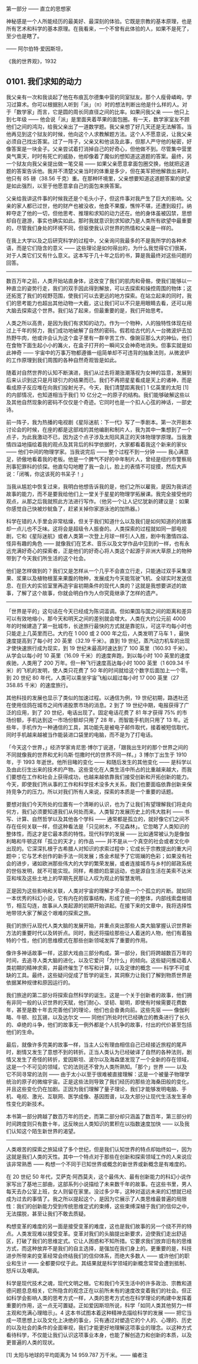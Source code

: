 第一部分 —— 直立的思想家

神秘感是一个人所能经历的最美好、最深刻的体验。它既是宗教的基本原理，也是所有艺术和科学的基本原理。在我看来，一个不曾有此体验的人，如果不是死了，至少也是瞎了。

—— 阿尔伯特·爱因斯坦，

《我的世界观》，1932

## 0101. 我们求知的动力

我父亲有一次和我谈起了他在布痕瓦尔德集中营的同室狱友。那个人瘦骨嶙峋，学习过算术。你可以根据别人听到「派」（π）时的想法判断出他是什么样的人。对于「数学家」而言，它是圆的周长同直径之间的比率。如果问我父亲 —— 他只上到七年级 —— 他会说「派」是里面夹着苹果的面包圈。有一天，数学家室友不顾他们之间的鸿沟，给我父亲出了一道数学题。我父亲想了好几天还是无法解答。当他再见到这个狱友的时候，他向这个人求教解题方法。这个人不愿意说，让我父亲必须自己找出答案。过了一阵子，父亲又和他谈及此事，但那人严守他的秘密，好像答案是一块金子。父亲尝试着打消掉自己的好奇心，但他做不到。尽管集中营里臭气熏天，时时有死亡的威胁，他却像着了魔似的想知道这道题的答案。最终，另一个狱友向我父亲提出做一笔交易 —— 如果父亲愿意拿面包圈交换，他就把这道题的答案告诉他。我并不清楚父亲当时的体重是多少，但在美军把他解救出来时，他只有 85 磅（38.56 千克）重。在那种环境里，父亲想要知道这道题答案的欲望是如此强烈，以至于他愿意拿自己的面包来换答案。

父亲给我讲这件事的时候我还是个毛头小子，但这件事对我产生了巨大的影响。父亲的家人都已过世，他的财产也被没收，他食不果腹，憔悴不堪，还遭到殴打。纳粹夺走了他的一切，但他思考、推理和求知的动力还在。他的身体虽被囚禁，思想却自在遨游，事实也确实如此。那时我就意识到求知欲乃是人类所有欲望中最重要的，尽管我们身处的环境不同，但驱使我认识世界的热情和父亲是一样的。

在我上大学以及之后研究科学的过程中，父亲询问我最多的不是我所学的各种术语，而是它们隐含的意义 —— 这些理论是如何得出的，为什么我觉得它们很美，对于人类它们又有什么意义。这本写于几十年之后的书，算是我最终对这些问题的回答。

* * *

数百万年之前，人类开始站直身体，这改变了我们的肌肉和骨骼，使我们能够以一种直立的姿势行走，我们的双手因此得到解放，可以去探索和操控周围的物体；这还拓宽了我们的视野范围，使我们可以去更远的地方探索。在站立起来的同时，我们的思考能力也超出其他动物一大截，这让我们可以不只是用眼睛去看，还可以用大脑去探索这个世界。我们站了起来，但最重要的是，我们开始思考。

人类之所以高贵，是因为我们有求知的动力。作为一个物种，人的独特性体现在经过上千年的努力，我们成功地破解了自然的密码。假若给古代的人一台微波炉去加热野牛肉，他或许会认为这个盒子里有一群辛苦工作、像豌豆那么大的神仙，他们在食物下面生起小小的篝火，在盒子打开的一瞬间又会神奇地消失。但事实就是如此神奇 —— 宇宙中的万事万物都遵循一组简单却不可违背的抽象法则，从微波炉的工作原理到我们周围的各种自然奇观皆是如此。

随着对自然世界的认知不断演进，我们从过去将潮涨潮落视为女神的旨意，发展到后来认识到这只是月球引力的结果而已。我们不再把星星看成是天上的诸神，而是看成原子反应堆在向我们投射光子。今天，我们清楚距离我们 1 亿英里的太阳 [1] 的内部情况，也知道相当于我们 10 亿分之一的原子的结构。我们能够破解这些以及其他自然现象的密码不仅仅是个奇迹。它同时也是一个扣人心弦的神话，一部史诗。

前一阵子，我为热播的电视剧《星际迷航：下一代》写了一季剧本。第一次开剧本讨论会的时候，在座的都是这部戏的其他编剧和制片人，我为其中一集想到了一个点子，为此我激动不已，因为这个点子涉及太阳风真正的天体物理学原理。当我激情四溢地描绘着我的观点及其背后的科学依据时，大家都看着我这个新来的家伙 —— 他们中间的物理学家。当我说完后 —— 整个过程不到一分钟 —— 我心满意足，骄傲地看着我的老板。他是一个脾气不好的中年制片人，曾经是纽约市警察局刑事犯罪科的侦探。他直勾勾地瞪了我一会儿，脸上的表情不可捉摸，然后大声说：「闭嘴，你这该死的书呆子！」

当我从尴尬中恢复过来，我明白他想告诉我的是，他们之所以雇我，是因为我讲述故事的能力，而不是要我给他们上一堂关于星星的物理学拓展课。我完全接受他的观点，从那之后我就照此方法进行写作。（他另一个让人记忆犹新的建议是：如果你感觉自己快被炒鱿鱼了，赶紧关掉你家游泳池的加热器。）

科学在错的人手里会非常枯燥，但关于我们知道什么以及我们是如何知道的的故事却一点儿也不乏味。这将会是超级令人振奋的。人类探索的过程就如同一部电视剧，它和《星际迷航》或者人类第一次登上月球一样引人入胜，剧中有激情四溢、怪异有趣的角色 —— 就像我们在艺术、音乐以及文学作品中见到的一样，也有永远充满好奇心的探索者，正是他们的好奇心将人类这个起源于非洲大草原上的物种带到了今天我们所生活的这个社会。

他们是怎样做到的？我们又是怎样从一个几乎不会直立行走，只能通过双手采集坚果、浆果以及植物根茎来果腹的物种，发展成为今天能驾驶飞机、全球实时发送信息、在巨大的实验室里再造宇宙初期条件的现代人类的？这就是我想要讲述的故事，了解了这个故事，你就会明白作为人你究竟继承了怎样的遗产。

* * *

「世界是平的」这句话在今天已经成为陈词滥调。但如果国与国之间的距离和差异可以有效地缩小，那今天和明天之间的差别就会增大。人类在大约公元前 4000 年的时候建造了第一批城市，长途旅行最快的方式就是靠驼队，可这平均每小时也只能走上几英里而已。大约在 1 000 或 2 000 年之后，人类发明了马车 1 ，最快速度提高到了每小时 20 英里（32.19 千米）。直到 19 世纪，蒸汽动力机车的出现才使快速旅行成为现实，到 19 世纪末最高时速达到了 100 英里（160.93 千米）。从学会以每小时 10 英里（16.09 千米）的速度奔跑，到以每小时 100 英里的速度疾驰，人类用了 200 万年。但一种飞行速度高达每小时 1000 英里（1 609.34 千米）的飞机的发明，使人类只花费了 50 年的时间就给这个数字后面加上一个零。到 20 世纪 80 年代，人类可以乘坐宇宙飞船以超过每小时 17 000 英里（27 358.85 千米）的速度旅行。

其他科技的发展也显示了类似的加速过程。以通信为例，19 世纪初期，路透社还在使用信鸽在城市之间传递股票市场的消息。2 到了 19 世纪中期，电报获得了广泛的应用，到了 20 世纪，电话出现了。固定电话花费了 81 年才获得 75% 的市场份额，手机达到这一市场份额却只用了 28 年，而智能手机则只用了 13 年。近些年，手机作为一种通信的工具，其功能先是被电子邮件取代，接着被短信取代，同时手机越来越被当作能装进口袋里的电脑，而不是为了打电话。

「今天这个世界，」经济学家肯尼思·博尔丁说道，「跟我出生时的那个世界之间的不同就像我的世界和尤利乌斯·恺撒时代的世界不同一样。」3 博尔丁出生于 1910 年，于 1993 年逝世。他所目睹的变化 —— 和随后发生的其他变化 —— 是科学以及由此衍生出来的技术的产物。这些变化在人类生活中所占的比重越来越大，而我们要想在工作和社会上获得成功，也越来越依靠我们接受创新和开拓创新的能力。今天，即使我们所从事的工作和科学技术没多大关系，我们也要面临依靠创新来保持竞争力的压力。所以对我们所有人来说，探索的本质是一个重要的话题。

要想对我们今天所处的位置有一个清晰的认识，也为了让我们有望理解我们将走向何方，我们必须要知道我们从何处而来。人类智力发展历史上的伟大胜利 —— 书写、计算、自然哲学以及其他各个学科 —— 通常都是孤立的，就好像它们之间不存在任何关联一样，但这种看法是「只见树木，不见森林」。它忽略了人类知识的整体性，而这才是它最本质的特性。现代科学的发展 —— 比如通常被认为是像伽利略和牛顿这样「孤立的天才」的作品 —— 并不是从一个真空的社会或者文化中出现的。它深深扎根于古希腊人对知识的求索过程中；它成长于宗教提出的重大问题中；它与艺术创作的新手法一同发展；炼金术赋予了它斑斓的色彩；如果没有社会的进步，诸如欧洲那些伟大的大学的繁荣发展，或者连接城市与乡村的邮政系统的世俗发明，就不可能实现。同样，希腊的启蒙运动，也是源自生活在美索不达米亚和埃及这些土地上的早期先民那让人叹为观止的智慧发明。

正是因为这些影响和关联，人类对宇宙的理解才不会是一个个孤立的片断。就如同一本优秀的科幻小说，它有内在的叙事结构，形成了统一的整体，内部线索盘根错节，相互勾连，故事从人类起源的初期开始讲起。在接下来的文章中，我将选择性地带领大家了解这个艰难的探索之旅。

我们的旅行从现代人类大脑的发展开始，并重点突出那些人类大脑掌握认识世界新方法的重要时代以及转折点。同时，我还将描绘那些让人着迷的人物，他们有着独特的个性，他们的思维模式在那些创新领域发挥了重要的作用。

像许多神话故事一样，这部大戏由三部分构成。第一部分，我们将跨越数百万年的时间，去追寻人类大脑的进化，以及它爱问「为什么」的倾向。这些疑问推动着人类初期的精神求索，并最终催生了书写和计算，以及定律的概念 —— 科学不可或缺的工具。最终，这些疑问促成了哲学的诞生，其洞察力让我们了解到物质世界是依据某种规律和原因运行的。

我们旅途的第二部分将探索自然科学的诞生。这是一个关于创新者的故事，他们拥有非同一般的认识世界的天赋，他们耐心、坚韧、聪明，即使有时候需要花费数年，甚至是数十年去完善他们的理论，他们也会奋勇向前。这些先驱 —— 像伽利略、牛顿、拉瓦锡，以及达尔文 —— 同他们所处时代已经确立的教条进行了长久的、卓绝的斗争，他们的故事无一例外都是个人抗争的故事，付出的代价甚至包括他们的生命。

最后，就像许多完美的故事一样，当主人公有理由相信自己已经接近旅程的尾声时，剧情又发生了意想不到的转折。正当人类认为已经破译了自然的各种法则，剧情又发生了奇怪的转折，爱因斯坦、波尔以及海森堡发现了一个全新的存在领域，这是一个不可见的领域，它的法则还不曾为人类所熟知。「那个」世界 —— 以及它不同寻常的法则 —— 由于太小以至于很难被直接理解：这是一个被量子物理学统治的原子的微缩宇宙。正是这些法则导致了我们经历的那些沧海桑田般的变化，并且这些变化仍在加剧。正因为我们理解了量子理论，我们才能够发明电脑、手机、电视、激光、互联网、医学成像、基因图谱，以及大部分让现代生活发生革命性变化的新技术。

本书第一部分跨越了数百万年的历史，而第二部分却只涵盖了数百年，第三部分的时间跨度则只有数十年，这反映出人类知识的累积在以指数速度加快 —— 以及我们认知这个陌生新世界的渴望。

* * *

人类艰苦的探索之旅延续了多个世纪，但是我们认知世界的特点却始终如一，因为这就是我们人类的天性。其中一个特点对于那些在创新和探索领域工作的人来说应该非常熟悉 —— 构想一个不同于已知世界或概念的新世界或新概念是有难度的。

在 20 世纪 50 年代，艾萨克·阿西莫夫，这个最伟大、最有创新能力的科幻小说作家写出了基地三部曲，这部系列小说描绘了未来数千年的故事。在这些书里，男人每天去办公室上班，女人则留在家里。没过多少年，这种对遥远未来的幻想就已经成为过去的事情了。我之所以提起这个，是因为它展示了人类思维最普遍的局限性：我们的创新能力受到传统思维定式的束缚，这些束缚深植于我们的信仰之中，无法摆脱，甚至让我们不敢去质疑。

构想变革的难度的另一面是接受变革的难度，这也是我们故事的另一个绕不开的特点。人类发现难以接受变革。变革对我们的头脑提出新要求，迫使我们走出舒适区，打破了我们的思维定式。它让人困惑和不知所措。它要求我们放弃旧有的思维方式，而这种放弃不是我们的自主选择，是强加在我们身上的。更重要的是，科技进步所带来的变革经常会终结我们的信仰体系，而绝大多数人 —— 或许他们的职业和生计 —— 全都要仰仗于此。其结果就是科学领域的新概念常常会遭到抵制、怒斥以及嘲讽。

科学是现代技术之魂，现代文明之根。它和我们今天生活中的许多政治、宗教和道德问题息息相关，它所隐含的观念正在以前所未有的速度改变着我们的社会。但正如科学会影响人类的思考方式一样，人类的思考方式也在科学理论的构建中发挥着重要的作用，这一点无可置疑。正如爱因斯坦所说，科学「如同人类其他努力一样主观和充满心理暗示」。4 这本书试图本着这种精神去描绘科学的发展 —— 把它当成一项思想上以及文化上决绝的事业，只有通过对塑造它的个人的、心理的、历史的以及社会的条件的全面审视，我们才能更好地理解这项事业的理念。以这种方式看待科学，不仅能让我们认识这项事业本身，也能了解创造力和创新的本质，以及更普遍的人类的现状。

[1] 太阳与地球的平均距离为 14 959.787 万千米。—— 编者注